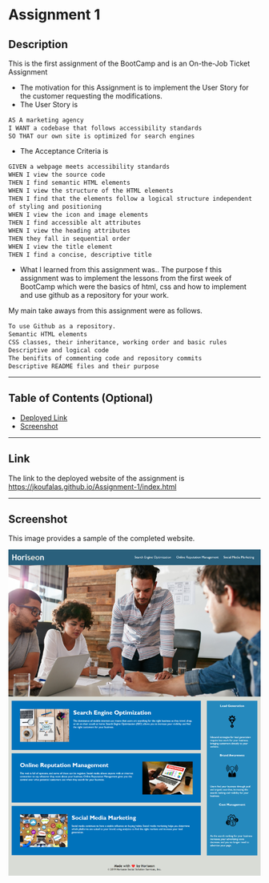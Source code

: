 # Assignment 1

## Description

This is the first assignment of the BootCamp and is an On-the-Job Ticket Assignment

- The motivation for this Assignment is to implement the User Story for the customer requesting the modifications.
- The User Story is
```
AS A marketing agency
I WANT a codebase that follows accessibility standards
SO THAT our own site is optimized for search engines
```
- The Acceptance Criteria is
```
GIVEN a webpage meets accessibility standards
WHEN I view the source code
THEN I find semantic HTML elements
WHEN I view the structure of the HTML elements
THEN I find that the elements follow a logical structure independent of styling and positioning
WHEN I view the icon and image elements
THEN I find accessible alt attributes
WHEN I view the heading attributes
THEN they fall in sequential order
WHEN I view the title element
THEN I find a concise, descriptive title
```
- What I learned from this assignment was.. 
The purpose f this assignment was to implement the lessons from the first week of BootCamp which were the basics of html, css and how to implement and use github as a repository for your work.

My main take aways from this assignment were as follows.
```
To use Github as a repository.
Semantic HTML elements
CSS classes, their inheritance, working order and basic rules
Descriptive and logical code
The benifits of commenting code and repository commits
Descriptive README files and their purpose
```
---
## Table of Contents (Optional)

- [Deployed Link](#Link)
- [Screenshot](#Screenshot)
---
## Link

The link to the deployed website of the assignment is <br>
https://jkoufalas.github.io/Assignment-1/index.html

---
## Screenshot

This image provides a sample of the completed website.

![The Horiseon webpage includes a navigation bar, a header image, and cards with text and images at the bottom of the page.](./assets/screenshot/Horiseon-Screenshot.png)
